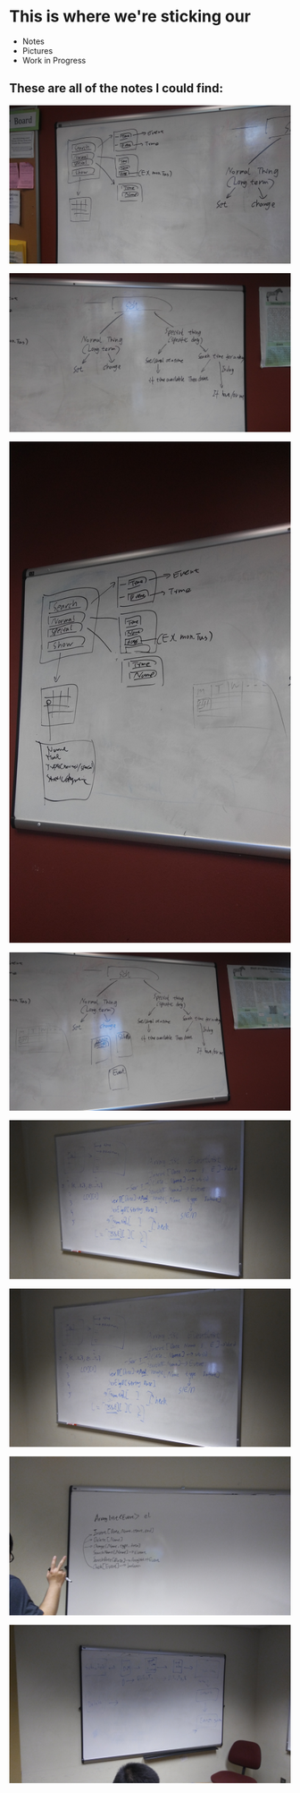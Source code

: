# This is where we're sticking our 
* Notes 
* Pictures
* Work in Progress

  
##   
## These are all of the notes I could find:

![notes](https://github.com/codemasa/422Project2/blob/master/Other%20Files/20170509_163643.jpg)

![notes](https://github.com/codemasa/422Project2/blob/master/Other%20Files/20170509_163704.jpg)

![notes](https://github.com/codemasa/422Project2/blob/master/Other%20Files/20170509_180035.jpg)

![notes](https://github.com/codemasa/422Project2/blob/master/Other%20Files/20170509_180045.jpg)

![notes](https://github.com/codemasa/422Project2/blob/master/Other%20Files/20170525_132140.jpg)

![notes](https://github.com/codemasa/422Project2/blob/master/Other%20Files/20170525_132143.jpg)

![notes](https://github.com/codemasa/422Project2/blob/master/Other%20Files/20170525_132458.jpg)

![notes](https://github.com/codemasa/422Project2/blob/master/Other%20Files/20170530_162021.jpg)
